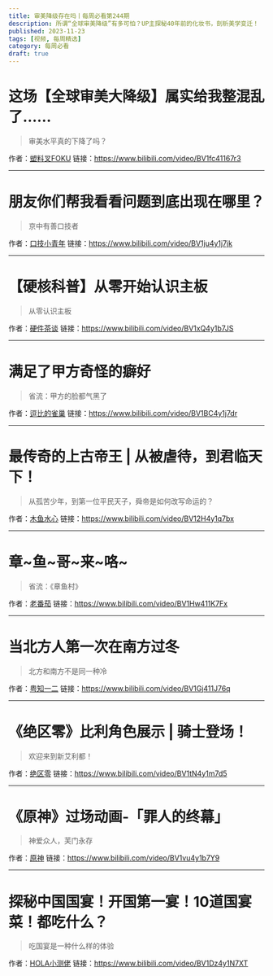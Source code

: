 ```yaml
---
title: 审美降级存在吗丨每周必看第244期
description: 所谓“全球审美降级”有多可怕？UP主探秘40年前的化妆书，剖析美学变迁！
published: 2023-11-23
tags: [视频, 每周精选]
category: 每周必看
draft: true
---
```


# 这场【全球审美大降级】属实给我整混乱了……
> 审美水平真的下降了吗？

作者：[塑料叉FOKU](https://space.bilibili.com/130636947)
链接：https://www.bilibili.com/video/BV1fc41167r3

---

# 朋友你们帮我看看问题到底出现在哪里？
> 京中有善口技者

作者：[口技小青年](https://space.bilibili.com/3546581842266812)
链接：https://www.bilibili.com/video/BV1ju4y1j7jk

---

# 【硬核科普】从零开始认识主板
> 从零认识主板

作者：[硬件茶谈](https://space.bilibili.com/14871346)
链接：https://www.bilibili.com/video/BV1xQ4y1b7JS

---

# 满足了甲方奇怪的癖好
> 省流：甲方的脸都气黑了

作者：[逗比的雀巢](https://space.bilibili.com/5294454)
链接：https://www.bilibili.com/video/BV1BC4y1j7dr

---

# 最传奇的上古帝王 | 从被虐待，到君临天下！
> 从孤苦少年，到第一位平民天子，舜帝是如何改写命运的？

作者：[木鱼水心](https://space.bilibili.com/927587)
链接：https://www.bilibili.com/video/BV12H4y1q7bx

---

# 章~鱼~哥~来~咯~
> 省流：《章鱼村》

作者：[老番茄](https://space.bilibili.com/546195)
链接：https://www.bilibili.com/video/BV1Hw411K7Fx

---

# 当北方人第一次在南方过冬
> 北方和南方不是同一种冷

作者：[粤知一二](https://space.bilibili.com/95515699)
链接：https://www.bilibili.com/video/BV1Gj411J76q

---

# 《绝区零》比利角色展示 | 骑士登场！
> 欢迎来到新艾利都！

作者：[绝区零](https://space.bilibili.com/1636034895)
链接：https://www.bilibili.com/video/BV1tN4y1m7d5

---

# 《原神》过场动画-「罪人的终幕」
> 神爱众人，芙门永存

作者：[原神](https://space.bilibili.com/401742377)
链接：https://www.bilibili.com/video/BV1vu4y1b7Y9

---

# 探秘中国国宴！开国第一宴！10道国宴菜！都吃什么？
> 吃国宴是一种什么样的体验

作者：[HOLA小测佬](https://space.bilibili.com/406636263)
链接：https://www.bilibili.com/video/BV1Dz4y1N7XT

